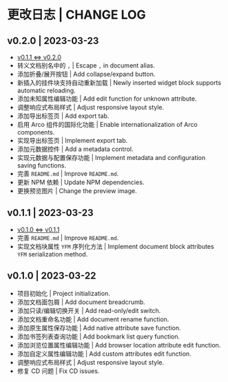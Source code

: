 # 更改日志 | CHANGE LOG

## v0.2.0 | 2023-03-23

- [v0.1.1 <=> v0.2.0](https://github.com/Zuoqiu-Yingyi/widget-metadata/compare/v0.1.1...v0.2.0)
- 转义文档别名中的 `,` | Escape `,` in document alias.
- 添加折叠/展开按钮 | Add collapse/expand button.
- 新插入的挂件块支持自动重新加载 | Newly inserted widget block supports automatic reloading.
- 添加未知属性编辑功能 | Add edit function for unknown attribute.
- 调整响应式布局样式 | Adjust responsive layout style.
- 添加导出标签页 | Add export tab.
- 启用 Arco 组件的国际化功能 | Enable internationalization of Arco components.
- 实现导出标签页 | Implement export tab.
- 添加元数据控件 | Add a metadata control.
- 实现元数据与配置保存功能 | Implement metadata and configuration saving functions.
- 完善 `README.md` | Improve `README.md`.
- 更新 NPM 依赖 | Update NPM dependencies.
- 更换预览图片 | Change the preview image.

## v0.1.1 | 2023-03-23

- [v0.1.0 <=> v0.1.1](https://github.com/Zuoqiu-Yingyi/widget-metadata/compare/v0.1.0...v0.1.1)
- 完善 `README.md` | Improve `README.md`.
- 实现文档块属性 `YFM` 序列化方法 | Implement document block attributes `YFM` serialization method.

## v0.1.0 | 2023-03-22

- 项目初始化 | Project initialization.
- 添加文档面包屑 | Add document breadcrumb.
- 添加只读/编辑切换开关 | Add read-only/edit switch.
- 添加文档重命名功能 | Add document rename function.
- 添加原生属性保存功能 | Add native attribute save function.
- 添加书签列表查询功能 | Add bookmark list query function.
- 添加浏览位置属性编辑功能 | Add browser location attribute edit function.
- 添加自定义属性编辑功能 | Add custom attributes edit function.
- 调整响应式布局样式 | Adjust responsive layout style.
- 修复 CD 问题 | Fix CD issues.
